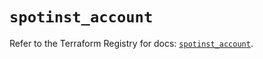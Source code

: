 # `spotinst_account`

Refer to the Terraform Registry for docs: [`spotinst_account`](https://registry.terraform.io/providers/spotinst/spotinst/1.226.0/docs/resources/account).
